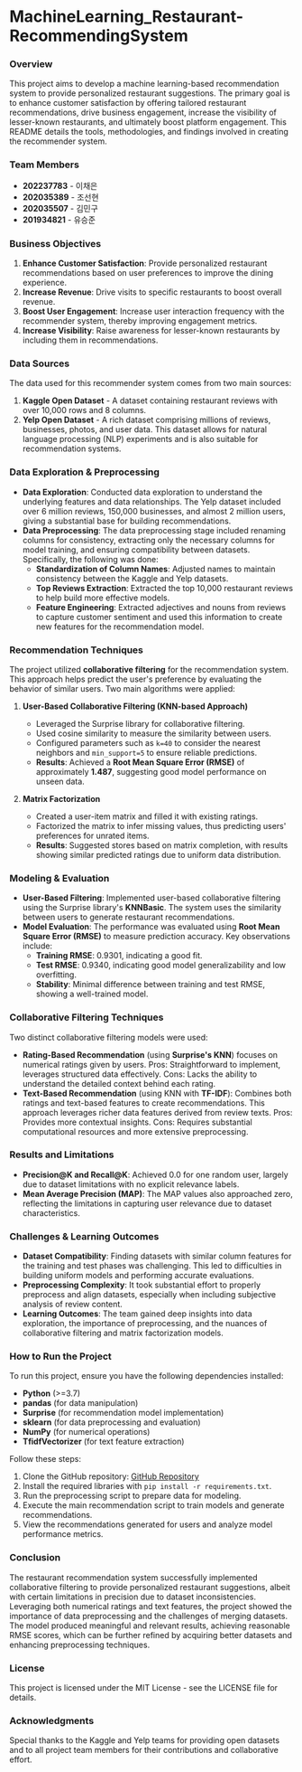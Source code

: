 # MachineLearning_Restaurant-RecommendingSystem

### Overview
This project aims to develop a machine learning-based recommendation system to provide personalized restaurant suggestions. The primary goal is to enhance customer satisfaction by offering tailored restaurant recommendations, drive business engagement, increase the visibility of lesser-known restaurants, and ultimately boost platform engagement. This README details the tools, methodologies, and findings involved in creating the recommender system.

### Team Members
- **202237783** - 이채은
- **202035389** - 조선현
- **202035507** - 김민구
- **201934821** - 유승준

### Business Objectives
1. **Enhance Customer Satisfaction**: Provide personalized restaurant recommendations based on user preferences to improve the dining experience.
2. **Increase Revenue**: Drive visits to specific restaurants to boost overall revenue.
3. **Boost User Engagement**: Increase user interaction frequency with the recommender system, thereby improving engagement metrics.
4. **Increase Visibility**: Raise awareness for lesser-known restaurants by including them in recommendations.

### Data Sources
The data used for this recommender system comes from two main sources:
1. **Kaggle Open Dataset** - A dataset containing restaurant reviews with over 10,000 rows and 8 columns.
2. **Yelp Open Dataset** - A rich dataset comprising millions of reviews, businesses, photos, and user data. This dataset allows for natural language processing (NLP) experiments and is also suitable for recommendation systems.

### Data Exploration & Preprocessing
- **Data Exploration**: Conducted data exploration to understand the underlying features and data relationships. The Yelp dataset included over 6 million reviews, 150,000 businesses, and almost 2 million users, giving a substantial base for building recommendations.
- **Data Preprocessing**: The data preprocessing stage included renaming columns for consistency, extracting only the necessary columns for model training, and ensuring compatibility between datasets. Specifically, the following was done:
  - **Standardization of Column Names**: Adjusted names to maintain consistency between the Kaggle and Yelp datasets.
  - **Top Reviews Extraction**: Extracted the top 10,000 restaurant reviews to help build more effective models.
  - **Feature Engineering**: Extracted adjectives and nouns from reviews to capture customer sentiment and used this information to create new features for the recommendation model.

### Recommendation Techniques
The project utilized **collaborative filtering** for the recommendation system. This approach helps predict the user's preference by evaluating the behavior of similar users. Two main algorithms were applied:

1. **User-Based Collaborative Filtering (KNN-based Approach)**
   - Leveraged the Surprise library for collaborative filtering.
   - Used cosine similarity to measure the similarity between users.
   - Configured parameters such as `k=40` to consider the nearest neighbors and `min_support=5` to ensure reliable predictions.
   - **Results**: Achieved a **Root Mean Square Error (RMSE)** of approximately **1.487**, suggesting good model performance on unseen data.

2. **Matrix Factorization**
   - Created a user-item matrix and filled it with existing ratings.
   - Factorized the matrix to infer missing values, thus predicting users' preferences for unrated items.
   - **Results**: Suggested stores based on matrix completion, with results showing similar predicted ratings due to uniform data distribution.

### Modeling & Evaluation
- **User-Based Filtering**: Implemented user-based collaborative filtering using the Surprise library's **KNNBasic**. The system uses the similarity between users to generate restaurant recommendations.
- **Model Evaluation**: The performance was evaluated using **Root Mean Square Error (RMSE)** to measure prediction accuracy. Key observations include:
  - **Training RMSE**: 0.9301, indicating a good fit.
  - **Test RMSE**: 0.9340, indicating good model generalizability and low overfitting.
  - **Stability**: Minimal difference between training and test RMSE, showing a well-trained model.

### Collaborative Filtering Techniques
Two distinct collaborative filtering models were used:
- **Rating-Based Recommendation** (using **Surprise's KNN**) focuses on numerical ratings given by users. Pros: Straightforward to implement, leverages structured data effectively. Cons: Lacks the ability to understand the detailed context behind each rating.
- **Text-Based Recommendation** (using KNN with **TF-IDF**): Combines both ratings and text-based features to create recommendations. This approach leverages richer data features derived from review texts. Pros: Provides more contextual insights. Cons: Requires substantial computational resources and more extensive preprocessing.

### Results and Limitations
- **Precision@K and Recall@K**: Achieved 0.0 for one random user, largely due to dataset limitations with no explicit relevance labels.
- **Mean Average Precision (MAP)**: The MAP values also approached zero, reflecting the limitations in capturing user relevance due to dataset characteristics.

### Challenges & Learning Outcomes
- **Dataset Compatibility**: Finding datasets with similar column features for the training and test phases was challenging. This led to difficulties in building uniform models and performing accurate evaluations.
- **Preprocessing Complexity**: It took substantial effort to properly preprocess and align datasets, especially when including subjective analysis of review content.
- **Learning Outcomes**: The team gained deep insights into data exploration, the importance of preprocessing, and the nuances of collaborative filtering and matrix factorization models.

### How to Run the Project
To run this project, ensure you have the following dependencies installed:
- **Python** (>=3.7)
- **pandas** (for data manipulation)
- **Surprise** (for recommendation model implementation)
- **sklearn** (for data preprocessing and evaluation)
- **NumPy** (for numerical operations)
- **TfidfVectorizer** (for text feature extraction)

Follow these steps:
1. Clone the GitHub repository: [GitHub Repository](https://github.com/may0611/MachineLearning_Restaurant-RecommendingSystem)
2. Install the required libraries with `pip install -r requirements.txt`.
3. Run the preprocessing script to prepare data for modeling.
4. Execute the main recommendation script to train models and generate recommendations.
5. View the recommendations generated for users and analyze model performance metrics.

### Conclusion
The restaurant recommendation system successfully implemented collaborative filtering to provide personalized restaurant suggestions, albeit with certain limitations in precision due to dataset inconsistencies. Leveraging both numerical ratings and text features, the project showed the importance of data preprocessing and the challenges of merging datasets. The model produced meaningful and relevant results, achieving reasonable RMSE scores, which can be further refined by acquiring better datasets and enhancing preprocessing techniques.

### License
This project is licensed under the MIT License - see the LICENSE file for details.

### Acknowledgments
Special thanks to the Kaggle and Yelp teams for providing open datasets and to all project team members for their contributions and collaborative effort.
